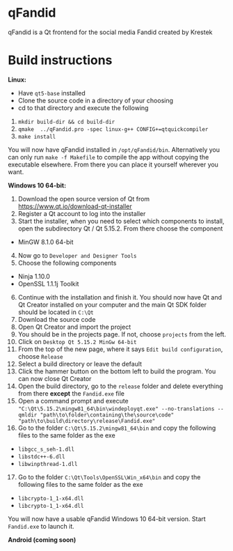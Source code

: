 
# qFandid
qFandid is a Qt frontend for the social media Fandid created by Krestek

# Build instructions

**Linux:**
- Have `qt5-base` installed
- Clone the source code in a directory of your choosing
- cd to that directory and execute the following
1. `mkdir build-dir && cd build-dir`
2. `qmake  ../qFandid.pro -spec linux-g++ CONFIG+=qtquickcompiler`
3. `make install`

You will now have qFandid installed in `/opt/qFandid/bin`. Alternatively you can only run `make -f Makefile` to compile the app without copying the executable elsewhere. From there you can place it yourself wherever you want.

**Windows 10 64-bit:**

1. Download the open source version of Qt from https://www.qt.io/download-qt-installer
2. Register a Qt account to log into the installer
3. Start the installer, when you need to select which components to install, open the subdirectory Qt / Qt 5.15.2. From there choose the component
- MinGW 8.1.0 64-bit
4. Now go to `Developer and Designer Tools`
5. Choose the following components
- Ninja 1.10.0
- OpenSSL 1.1.1j Toolkit
6. Continue with the installation and finish it. You should now have Qt and Qt Creator installed on your computer and the main Qt SDK folder should be located in `C:\Qt`
7. Download the source code
8. Open Qt Creator and import the project
9. You should be in the projects page. If not, choose `projects` from the left.
10. Click on  `Desktop Qt 5.15.2 MinGw 64-bit`
11. From the top of the new page, where it says `Edit build configuration`, choose `Release`
12. Select a build directory or leave the default
13. Click the hammer button on the bottom left to build the program. You can now close Qt Creator
14. Open the build directory, go to the `release` folder and delete everything from there **except** the `Fandid.exe` file
15. Open a command prompt and execute `"C:\Qt\5.15.2\mingw81_64\bin\windeployqt.exe" --no-translations --qmldir "path\to\folder\containing\the\source\code" "path\to\build\directory\release\Fandid.exe"`
16. Go to the folder `C:\Qt\5.15.2\mingw81_64\bin` and copy the following files to the same folder as the exe
- `libgcc_s_seh-1.dll`
- `libstdc++-6.dll`
- `libwinpthread-1.dll`
17. Go to the folder `C:\Qt\Tools\OpenSSL\Win_x64\bin` and copy the following files to the same folder as the exe
- `libcrypto-1_1-x64.dll`
- `libcrypto-1_1-x64.dll`

You will now have a usable qFandid Windows 10 64-bit version. Start `Fandid.exe` to launch it.

**Android (coming soon)**